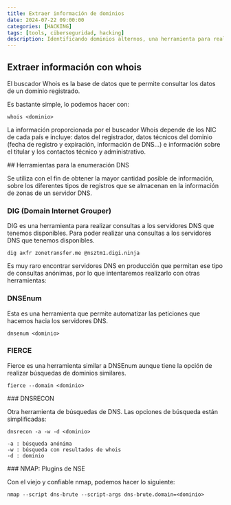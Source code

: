 ```yaml
---
title: Extraer información de dominios
date: 2024-07-22 09:00:00 
categories: [HACKING]
tags: [tools, ciberseguridad, hacking]
description: Identificando dominios alternos, una herramienta para realizar consultas a los servidores DNS
---
```


## Extraer información con whois

El buscador Whois es la base de datos que te permite consultar los datos de un dominio registrado.

Es bastante simple, lo podemos hacer con:

    whois <dominio>

La información proporcionada por el buscador Whois depende de los NIC de cada país e incluye: datos del registrador, datos técnicos del dominio (fecha de registro y expiración, información de DNS…) e información sobre el titular y los contactos técnico y administrativo.

## Herramientas para la enumeración DNS

Se utiliza con el fin de obtener la mayor cantidad posible de  información, sobre los diferentes tipos de registros que se almacenan en la información de zonas de un servidor DNS.

### DIG (Domain Internet Grouper)

DIG es una herramienta para realizar consultas a los servidores DNS que tenemos disponibles. Para poder realizar
una consultas a los servidores DNS que tenemos disponibles.

    dig axfr zonetransfer.me @nsztm1.digi.ninja

Es muy raro encontrar servidores DNS en producción que permitan ese tipo de consultas anónimas, por lo que intentaremos realizarlo con otras herramientas:


### DNSEnum

Esta es una herramienta que permite automatizar las peticiones que hacemos hacia los servidores DNS.

    dnsenum <dominio>


### FIERCE

Fierce es una herramienta similar a DNSEnum aunque tiene la opción
de realizar búsquedas de dominios similares.

    fierce --domain <dominio>

### DNSRECON

Otra herramienta de búsquedas de DNS. Las opciones de búsqueda están
simplificadas:

    dnsrecon -a -w -d <dominio>

	-a : búsqueda anónima
	-w : búsqueda con resultados de whois
	-d : dominio

### NMAP: Plugins de NSE

Con el viejo y confiable nmap, podemos hacer lo siguiente:

    nmap --script dns-brute --script-args dns-brute.domain=<dominio>




